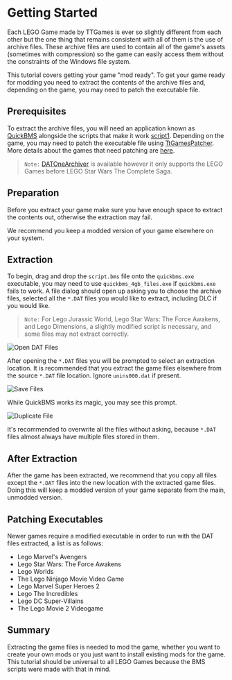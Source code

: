 Getting Started
============
Each LEGO Game made by TTGames is ever so slightly different from each other but the one thing that remains consistent with all of them is the use of archive files. These archive files are used to contain all of the game's assets (sometimes with compression) so the game can easily access them without the constraints of the Windows file system.
 
This tutorial covers getting your game "mod ready". To get your game ready for modding you need to extract the contents of the archive files and, depending on the game, you may need to patch the executable file.
 
## Prerequisites
To extract the archive files, you will need an application known as [QuickBMS](https://aluigi.altervista.org/quickbms.htm) alongside the scripts that make it work [script1](https://aluigi.altervista.org/bms/ttgames.bms). Depending on the game, you may need to patch the executable file using [TtGamesPatcher](https://github.com/AlubJ/TTGamesPatcher). More details about the games that need patching are [here](linkyhere).
 
>`Note:` [DATOneArchiver](https://github.com/IsaMorphic/DATOneArchiver) is available however it only supports the LEGO Games before LEGO Star Wars The Complete Saga.
 
## Preparation
Before you extract your game make sure you have enough space to extract the contents out, otherwise the extraction may fail.

We recommend you keep a modded version of your game elsewhere on your system.
 
## Extraction
To begin, drag and drop the `script.bms` file onto the `quickbms.exe` executable, you may need to use `quickbms_4gb_files.exe` if `quickbms.exe` fails to work. A file dialog should open up asking you to choose the archive files, selected all the `*.DAT` files you would like to extract, including DLC if you would like.

>`Note:` For Lego Jurassic World, Lego Star Wars: The Force Awakens, and Lego Dimensions, a slightly modified script is necessary, and some files may not extract correctly.
 
![Open DAT Files](https://i.imgur.com/yGLKYbL.png)
 
After opening the `*.DAT` files you will be prompted to select an extraction location. It is recommended that you extract the game files elsewhere from the source `*.DAT` file location. Ignore `unins000.dat` if present.
 
![Save Files](https://i.imgur.com/PXrbsfM.png)
 
While QuickBMS works its magic, you may see this prompt.
 
![Duplicate File](https://i.imgur.com/8dLvCgh.png)
 
It's recommended to overwrite all the files without asking, because `*.DAT` files almost always have multiple files stored in them.

## After Extraction
After the game has been extracted, we recommend that you copy all files except the `*.DAT` files into the new location with the extracted game files. Doing this will keep a modded version of your game separate from the main, unmodded version.

## Patching Executables
Newer games require a modified executable in order to run with the DAT files extracted, a list is as follows:
 - Lego Marvel's Avengers
 - Lego Star Wars: The Force Awakens
 - Lego Worlds
 - The Lego Ninjago Movie Video Game
 - Lego Marvel Super Heroes 2
 - Lego The Incredibles
 - Lego DC Super-Villains
 - The Lego Movie 2 Videogame

## Summary
Extracting the game files is needed to mod the game, whether you want to create your own mods or you just want to install existing mods for the game. This tutorial should be universal to all LEGO Games because the BMS scripts were made with that in mind.
